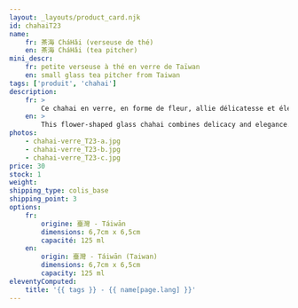 ```yaml
---
layout: _layouts/product_card.njk
id: chahaiT23
name:
    fr: 茶海 CháHǎi (verseuse de thé) 
    en: 茶海 CháHǎi (tea pitcher)
mini_descr:
    fr: petite verseuse à thé en verre de Taïwan
    en: small glass tea pitcher from Taiwan
tags: ['produit', 'chahai']
description: 
    fr: >
        Ce chahai en verre, en forme de fleur, allie délicatesse et élégance. Sa transparence met en valeur la couleur des infusions, tandis que son bec verseur précis assure un service parfait.<!--more--> Léger et raffiné, il ajoute une touche poétique à vos dégustations de thé.
    en: >
        This flower-shaped glass chahai combines delicacy and elegance. Its transparency highlights the color of the infusions, while its precise spout ensures perfect pouring.<!--more--> Lightweight and refined, it adds a poetic touch to your tea-tasting moments.
photos:
    - chahai-verre_T23-a.jpg
    - chahai-verre_T23-b.jpg
    - chahai-verre_T23-c.jpg
price: 30
stock: 1
weight:  
shipping_type: colis_base
shipping_point: 3
options:
    fr:
        origine: 臺灣 - Táiwān
        dimensions: 6,7cm x 6,5cm
        capacité: 125 ml
    en:
        origin: 臺灣 - Táiwān (Taiwan)
        dimensions: 6,7cm x 6,5cm
        capacity: 125 ml
eleventyComputed:
    title: '{{ tags }} - {{ name[page.lang] }}'
---
```

